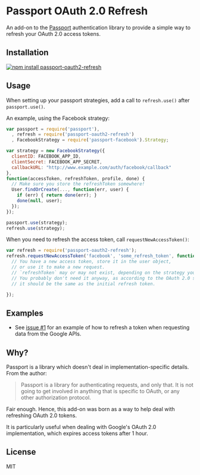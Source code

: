 # Passport OAuth 2.0 Refresh

An add-on to the [Passport](http://passportjs.org) authentication library to provide a simple way to refresh your OAuth 2.0 access tokens.

## Installation

[![npm install passport-oauth2-refresh](https://nodei.co/npm/passport-oauth2-refresh.png?downloads=true)](https://nodei.co/npm/passport-oauth2-refresh/)

## Usage

When setting up your passport strategies, add a call to `refresh.use()` after `passport.use()`.

An example, using the Facebook strategy:

``` js
var passport = require('passport'),
  , refresh = require('passport-oauth2-refresh')
  , FacebookStrategy = require('passport-facebook').Strategy;

var strategy = new FacebookStrategy({
  clientID: FACEBOOK_APP_ID,
  clientSecret: FACEBOOK_APP_SECRET,
  callbackURL: "http://www.example.com/auth/facebook/callback"
},
function(accessToken, refreshToken, profile, done) {
  // Make sure you store the refreshToken somewhere!
  User.findOrCreate(..., function(err, user) {
    if (err) { return done(err); }
    done(null, user);
  });
});

passport.use(strategy);
refresh.use(strategy);
```

When you need to refresh the access token, call `requestNewAccessToken()`:

``` js
var refresh = require('passport-oauth2-refresh');
refresh.requestNewAccessToken('facebook', 'some_refresh_token', function(err, accessToken, refreshToken) {
  // You have a new access token, store it in the user object,
  // or use it to make a new request.
  // `refreshToken` may or may not exist, depending on the strategy you are using.
  // You probably don't need it anyway, as according to the OAuth 2.0 spec,
  // it should be the same as the initial refresh token.

});

```

## Examples

- See [issue #1](https://github.com/fiznool/passport-oauth2-refresh/issues/1) for an example of how to refresh a token when requesting data from the Google APIs.

## Why?

Passport is a library which doesn't deal in implementation-specific details. From the author:

> Passport is a library for authenticating requests, and only that. It is not going to get involved in anything that is specific to OAuth, or any other authorization protocol.

Fair enough. Hence, this add-on was born as a way to help deal with refreshing OAuth 2.0 tokens.

It is particularly useful when dealing with Google's OAuth 2.0 implementation, which expires access tokens after 1 hour.

## License

MIT
